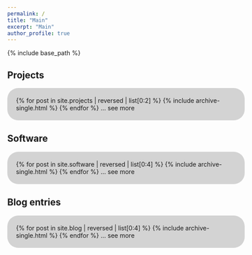 ```yaml
---
permalink: /
title: "Main"
excerpt: "Main"
author_profile: true
---
```


<style>
#roundedbox {
  border-radius: 25px;
  background: LightGray;
  padding: 20px;
  width: 100%;
}
</style>


{% include base_path %}

## Projects
<div id="roundedbox">
{% for post in site.projects | reversed | list[0:2] %}
  {% include archive-single.html %}
{% endfor %}
... see more
</div>

## Software
<div id="roundedbox">
{% for post in site.software | reversed | list[0:4] %}
  {% include archive-single.html %}
{% endfor %}
... see more
</div>


## Blog entries
<div id="roundedbox">
{% for post in site.blog | reversed | list[0:4] %}
  {% include archive-single.html %}
{% endfor %}
... see more
</div>

